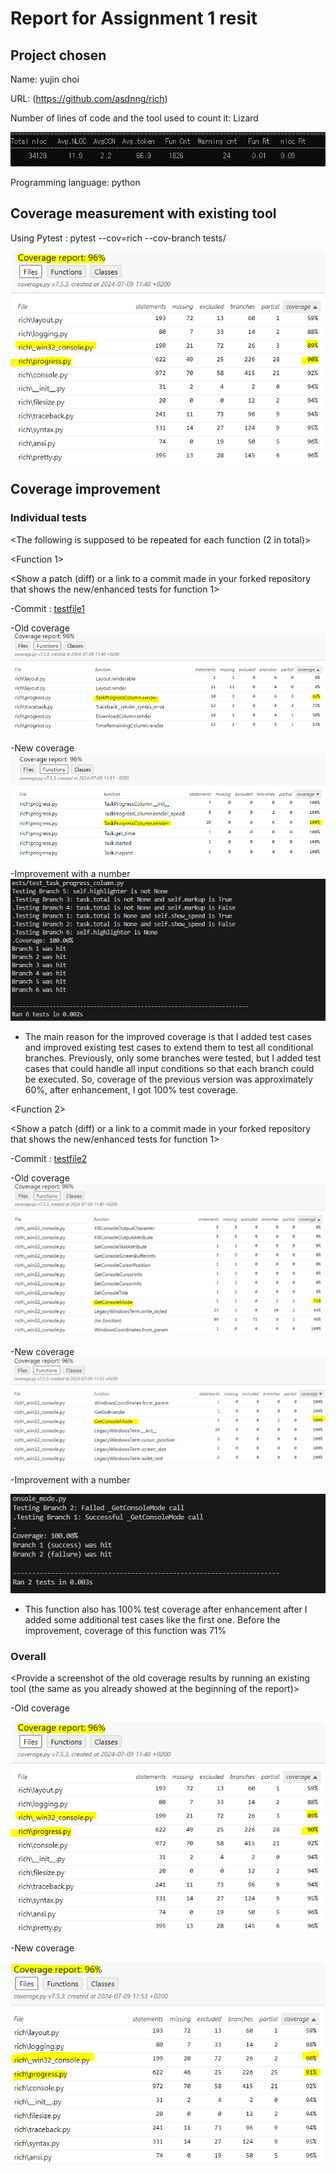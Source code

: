 # Report for Assignment 1 resit

## Project chosen

Name: yujin choi

URL: (https://github.com/asdnng/rich)

Number of lines of code and the tool used to count it: Lizard

![Lines](imgs/lizard.PNG)

Programming language: python

## Coverage measurement with existing tool

<Inform the name of the existing tool that was executed and how it was executed>

Using Pytest : pytest --cov=rich --cov-branch tests/

<Show the coverage results provided by the existing tool with a screenshot>

![Coverage_Origin](imgs/coverage_origin.PNG)

## Coverage improvement

### Individual tests

<The following is supposed to be repeated for each function (2 in total)>

<Function 1>

<Show a patch (diff) or a link to a commit made in your forked repository that shows the new/enhanced tests for function 1>

-Commit : [testfile1](https://github.com/asdnng/rich/commit/122762ae410fc06131f007398d6f316530b1dd83#diff-ad4affc71f0175e1dc6ebdb47a0ff6bf70d56ff70b43a3a419432b1aab7c54ee)

<Provide a screenshot of the old coverage results for such function>

-Old coverage
![Old_coverage](imgs/edit1.PNG)

<Provide a screenshot of the new coverage results for such function>

-New coverage
![New_coverage](imgs/edit1-1.PNG)

<State the coverage improvement with a number and elaborate on why the coverage is improved>

-Improvement with a number 
![Percentage_of_new_coverage](imgs/edit1-2.PNG)

- The main reason for the improved coverage is that I added test cases and improved existing test cases to extend them to test all conditional branches. Previously, only some branches were tested, but I added test cases that could handle all input conditions so that each branch could be executed. So, coverage of the previous version was approximately 60%, after enhancement, I got 100% test coverage.

<Function 2>

<Show a patch (diff) or a link to a commit made in your forked repository that shows the new/enhanced tests for function 1>

-Commit : [testfile2](https://github.com/asdnng/rich/commit/122762ae410fc06131f007398d6f316530b1dd83#diff-28c0d3d128aa1c3706c46ddb13db19e3eeb4b25c5d04023fab2f1b6cf5acce26)

<Provide a screenshot of the old coverage results for such function>

-Old coverage
![Old_coverage](imgs/edit2.PNG)

<Provide a screenshot of the new coverage results for such function>

-New coverage
![New_coverage](imgs/edit2-1.PNG)

<State the coverage improvement with a number and elaborate on why the coverage is improved>

-Improvement with a number 
<p>
  <img src="imgs/edit2-2.PNG" alt="Percentage_of_new_coverage">
</p>

-  This function also has 100% test coverage after enhancement after I added some additional test cases like the first one. Before the improvement, coverage of this function was 71%

### Overall

<Provide a screenshot of the old coverage results by running an existing tool (the same as you already showed at the beginning of the report)>

-Old coverage
<p>
  <img src="imgs/coverage_origin.PNG" alt="old_coverage">
</p>

<Provide a screenshot of the new coverage results by running the existing tool using all test modifications>

-New coverage
<p>
  <img src="imgs/coverage_enhanced.PNG" alt="new_coverage">
</p>